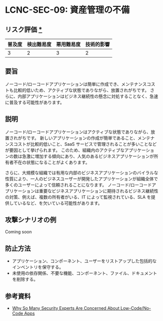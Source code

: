 # LCNC-SEC-09: 資産管理の不備

## リスク評価 [*](https://owasp.org/www-project-top-ten/2017/Note_About_Risks)

| 普及度 | 検出難易度 | 悪用難易度 | 技術的影響 |
| --- | --- | --- | --- |
| 3 | 2 | 3 | 2 |

## 要旨

ノーコード/ローコードアプリケーションは簡単に作成でき、メンテナンスコストも比較的低いため、アクティブな状態でありながら、放置されがちです。
さらに、内部アプリケーションはビジネス継続性の懸念に対処することなく、急速に普及する可能性があります。

## 説明

ノーコード/ローコードアプリケーションはアクティブな状態でありながら、放置されがちです。
新しいアプリケーションの作成が簡単であること、メンテナンスコストが比較的低いこと、SaaS サービスで管理されることが多いことなどが要因として挙げられます。
このため、組織内のアクティブなアプリケーションの数は急激に増加する傾向にあり、人気のあるビジネスアプリケーションが所有者不在の状態になることがよくあります。

さらに、大規模な組織では有用な内部のビジネスアプリケーションのバイラルな性質により、一人のビジネスユーザーが開発したアプリケーションが組織全体で多くのユーザーによって信頼されることになります。
ノーコード/ローコードアプリケーションは重要なビジネスアプリケーションに期待されるビジネス継続性の対策、例えば、複数の所有者がいる、IT によって監視されている、SLA を提供しているなど、を欠いている可能性があります。

## 攻撃シナリオの例

Coming soon

## 防止方法

- アプリケーション、コンポーネント、ユーザーをリストアップした包括的なインベントリを保守する。
- 未使用の依存関係、不要な機能、コンポーネント、ファイル、ドキュメントを削除する。

## 参考資料

- [Why So Many Security Experts Are Concerned About Low-Code/No-Code Apps](https://www.darkreading.com/dr-tech/why-so-many-security-experts-are-concerned-about-low-code-no-code-apps)
